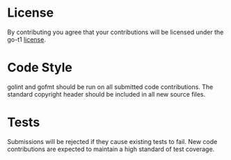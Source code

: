 # License
By contributing you agree that your contributions will be licensed under the go-t1 [license](LICENSE).

# Code Style

golint and gofmt should be run on all submitted code contributions.  The standard copyright header should be included in all new source files.

# Tests

Submissions will be rejected if they cause existing tests to fail.  New code contributions are expected to maintain a high standard of test coverage.
